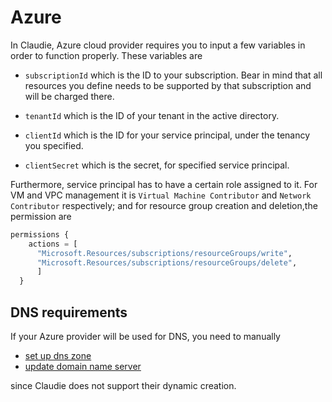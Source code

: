 # Azure

In Claudie, Azure cloud provider requires you to input a few variables in order to function properly. These variables are

- `subscriptionId` which is the ID to your subscription. Bear in mind that all resources you define needs to be supported by that subscription and will be charged there.

- `tenantId` which is the ID of your tenant in the active directory.

- `clientId` which is the ID for your service principal, under the tenancy you specified.

- `clientSecret` which is the secret, for specified service principal.

Furthermore, service principal has to have a certain role assigned to it. For VM and VPC management it is `Virtual Machine Contributor` and `Network Contributor` respectively; and for resource group creation and deletion,the permission are

```tf
permissions {
    actions = [ 
      "Microsoft.Resources/subscriptions/resourceGroups/write",
      "Microsoft.Resources/subscriptions/resourceGroups/delete",
      ]
  }
```

## DNS requirements

If your Azure provider will be used for DNS, you need to manually

- [set up dns zone](https://learn.microsoft.com/en-us/azure/dns/dns-getstarted-portal)
- [update domain name server](https://learn.microsoft.com/en-us/azure/dns/dns-getstarted-portal#test-the-name-resolution)

since Claudie does not support their dynamic creation.
